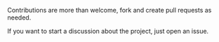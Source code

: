 Contributions are more than welcome, fork and create pull requests as needed.

If you want to start a discussion about the project, just open an issue.
